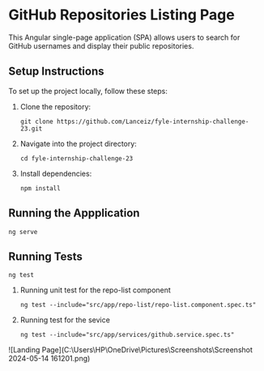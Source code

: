 # GitHub Repositories Listing Page

This Angular single-page application (SPA) allows users to search for GitHub usernames and display their public repositories.

## Setup Instructions

To set up the project locally, follow these steps:

1. Clone the repository:

   ```
   git clone https://github.com/Lanceiz/fyle-internship-challenge-23.git

2. Navigate into the project directory:

   ```
   cd fyle-internship-challenge-23

3. Install dependencies:

   ```
   npm install

## Running the Appplication

    ng serve

## Running Tests

    ng test

1. Running unit test for the repo-list component
   
   ```
   ng test --include="src/app/repo-list/repo-list.component.spec.ts"   

2. Running test for the sevice

   ```
   ng test --include="src/app/services/github.service.spec.ts"

![Landing Page](C:\Users\HP\OneDrive\Pictures\Screenshots\Screenshot 2024-05-14 161201.png)